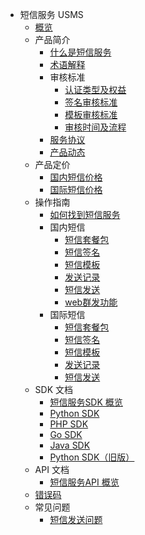 * 短信服务 USMS
    * [概览](management_monitor/usms/overview)
    * 产品简介
        * [什么是短信服务](management_monitor/usms/introduction/2001)
        * [术语解释](management_monitor/usms/introduction/2003)
        * 审核标准
            * [认证类型及权益](management_monitor/usms/introduction/2005/2101)
            * [签名审核标准](management_monitor/usms/introduction/2005/2103)
            * [模板审核标准](management_monitor/usms/introduction/2005/2105)
            * [审核时间及流程](management_monitor/usms/introduction/2005/2107)
        * [服务协议](management_monitor/usms/introduction/service_level)
        * [产品动态](management_monitor/usms/introduction/2009)
    * 产品定价
        * [国内短信价格](management_monitor/usms/price/3003)
        * [国际短信价格](management_monitor/usms/price/3005)
    * 操作指南
        * [如何找到短信服务](management_monitor/usms/guide/5001)
        * 国内短信
            * [短信套餐包](management_monitor/usms/guide/5003/301)
            * [短信签名](management_monitor/usms/guide/5003/303)
            * [短信模板](management_monitor/usms/guide/5003/305)
            * [发送记录](management_monitor/usms/guide/5003/307)
            * [短信发送](management_monitor/usms/guide/5003/309)
            * [web群发功能](management_monitor/usms/guide/5003/311)
        * 国际短信
            * [短信套餐包](management_monitor/usms/guide/5005/501)
            * [短信签名](management_monitor/usms/guide/5005/503)
            * [短信模板](management_monitor/usms/guide/5005/505)
            * [发送记录](management_monitor/usms/guide/5005/507)
            * [短信发送](management_monitor/usms/guide/5005/509)
    * SDK 文档
        * [短信服务SDK 概览](management_monitor/usms/sdk_docs/7001)
        * [Python SDK](management_monitor/usms/sdk_docs/7003)
        * [PHP SDK](management_monitor/usms/sdk_docs/7005)
        * [Go SDK](management_monitor/usms/sdk_docs/7007)
        * [Java SDK](management_monitor/usms/sdk_docs/7009)
        * [Python SDK（旧版）](management_monitor/usms/sdk_docs/7097)
    * API 文档
        * [短信服务API 概览](management_monitor/usms/api_docs/9001)
    * [错误码](management_monitor/usms/error_code)
    * 常见问题
        * [短信发送问题](management_monitor/usms/faq/1109)    
    









    
   
   
    
        
